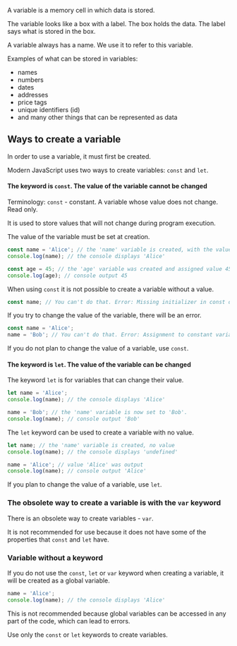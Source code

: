 A variable is a memory cell in which data is stored.

The variable looks like a box with a label. The box holds the data. The label says what is stored in the box.

A variable always has a name. We use it to refer to this variable.

Examples of what can be stored in variables:

* names
* numbers
* dates
* addresses
* price tags
* unique identifiers (id)
* and many other things that can be represented as data

## Ways to create a variable

In order to use a variable, it must first be created.

Modern JavaScript uses two ways to create variables: `const` and `let`.

#### The keyword is `const`. The value of the variable cannot be changed

Terminology: `const` - constant. A variable whose value does not change. Read only.

It is used to store values that will not change during program execution.

The value of the variable must be set at creation.

```javascript
const name = 'Alice'; // the 'name' variable is created, with the value 'Alice'
console.log(name); // the console displays 'Alice'

const age = 45; // the 'age' variable was created and assigned value 45
console.log(age); // console output 45 
```

When using `const` it is not possible to create a variable without a value.

```javascript
const name; // You can't do that. Error: Missing initializer in const declaration
```

If you try to change the value of the variable, there will be an error.

```javascript
const name = 'Alice';
name = 'Bob'; // You can't do that. Error: Assignment to constant variable.
```

If you do not plan to change the value of a variable, use `const`.

#### The keyword is `let`. The value of the variable can be changed

The keyword `let` is for variables that can change their value.

```javascript
let name = 'Alice';
console.log(name); // the console displays 'Alice'

name = 'Bob'; // the 'name' variable is now set to 'Bob'.
console.log(name); // console output 'Bob'
```

The `let` keyword can be used to create a variable with no value.

```javascript
let name; // the 'name' variable is created, no value
console.log(name); // the console displays 'undefined'

name = 'Alice'; // value 'Alice' was output
console.log(name); // console output 'Alice'
```

If you plan to change the value of a variable, use `let`.

### The obsolete way to create a variable is with the `var` keyword

There is an obsolete way to create variables - `var`.

It is not recommended for use because it does not have some of the properties that `const` and `let` have.

### Variable without a keyword

If you do not use the `const`, `let` or `var` keyword when creating a variable, it will be created as a global variable.

```javascript
name = 'Alice';
console.log(name); // the console displays 'Alice'
```

This is not recommended because global variables can be accessed in any part of the code, which can lead to errors.

Use only the `const` or `let` keywords to create variables.
